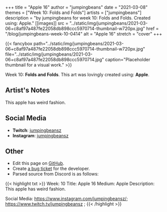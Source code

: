 +++
title =       "Apple 16"
author =      "jumpingbeans"
date =        "2021-03-08"
themes =      ["Week 10: Folds and Folds"]
artists =     ["jumpingbeans"]
description = "by jumpingbeans for week 10: Folds and Folds. Created using: Apple."
[[images]]
              src = "../static/img/jumpingbeans/2021-03-06+c8af97a487fe22058db898ccc5970714-thumbnail-w720px.jpg"
              href = "/blog/jumpingbeans-week-10-0414"
              alt = "Apple 16"
              stretch = "cover"
+++


{{< fancybox path="../static/img/jumpingbeans/2021-03-06+c8af97a487fe22058db898ccc5970714-thumbnail-w720px.jpg" file="../static/img/jumpingbeans/2021-03-06+c8af97a487fe22058db898ccc5970714.jpg" caption="Placeholder thumbnail for a visual work." >}}


Week 10: **Folds and Folds**. This art was lovingly created using: **Apple**.

## Artist's Notes

This apple has weird fashion.

## Social Media

- **Twitch**: <a href='https://twitch.tv/jumpingbeansz' target='_blank'>jumpingbeansz</a>
- **Instagram**: <a href='https://instagram.com/jumpingbeansz' target='_blank'>jumpingbeansz</a>

## Other

- Edit this page on [GitHub](https://github.com/teaminkling/web-refresh/edit/main/content/blog/jumpingbeans-week-10-0414.md).
- Create [a bug ticket](https://github.com/teaminkling/web-refresh/issues/new?assignees=&labels=bug&template=problem-report.md&title=) for the developer.
- Parsed source from Discord is as follows:

{{< highlight txt >}}
Week: 10
Title:  Apple 16
Medium: Apple
Description: This apple has weird fashion. 

Social Media: https://www.instagram.com/jumpingbeansz/; https://www.twitch.tv/jumpingbeansz  ;
{{< /highlight >}}